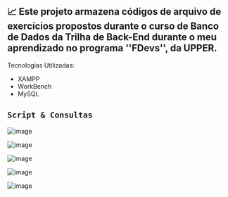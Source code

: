 ## 📈 Este projeto armazena códigos de arquivo de exercícios propostos durante o curso de Banco de Dados da Trilha de Back-End durante o meu aprendizado no programa ''FDevs'', da UPPER.

Tecnologias Utilizadas:

- XAMPP
- WorkBench
- MySQL

## `Script & Consultas`
![image](https://github.com/user-attachments/assets/5d2275d1-f53f-4cb0-9296-61a30b0fbba5)

![image](https://github.com/user-attachments/assets/2f1bf562-2ecc-4358-8ac4-1ac26c8b76d6)

![image](https://github.com/user-attachments/assets/30cac1bd-85c1-4bef-9fd2-cc096e321f5a)

![image](https://github.com/user-attachments/assets/24c5799f-e88e-47c5-a529-f8fd0c7c259d)

![image](https://github.com/user-attachments/assets/2def5c96-73a0-4403-ae33-28a40a97da7a)
